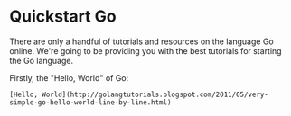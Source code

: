 Quickstart Go
==================================================

There are only a handful of tutorials and resources on the language Go online. We're going to be providing you with the best tutorials for starting the Go language.

Firstly, the "Hello, World" of Go:

    [Hello, World](http://golangtutorials.blogspot.com/2011/05/very-simple-go-hello-world-line-by-line.html)

